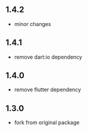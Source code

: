 ## 1.4.2
- minor changes

## 1.4.1
- remove dart:io dependency

## 1.4.0
- remove flutter dependency

## 1.3.0
- fork from original package
